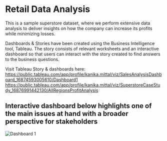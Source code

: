 # Retail Data Analysis

This is a sample superstore dataset, where we perform extensive data analysis to deliver insights on how the company can increase its profits while minimizing losses.

Dashboards & Stories have been created using the Business Intelligence tool, Tableau. The story consists of relevant worksheets and an interactive dashboard so that users can interact with the story created to find answers to the business questions.

Visit Tableau Story & dashboards here:
https://public.tableau.com/app/profile/kanika.mittal/viz/SalesAnalysisDashboard_16874593005610/Dashboard1
https://public.tableau.com/app/profile/kanika.mittal/viz/SuperstoreCaseStudy_16876991442130/AllRegionsProfitAnalysis

## Interactive dashboard below highlights one of the main issues at hand with a broader perspective for stakeholders
![Dashboard 1](https://github.com/Kanikamittal99/Retail-Data-Analysis/assets/32505627/7852e244-38e5-4632-a312-f1dee846eafc)

